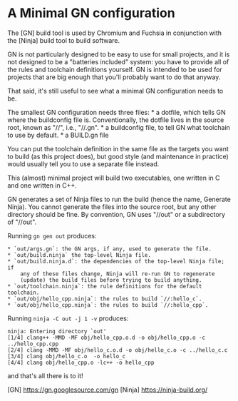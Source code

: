 # A Minimal GN configuration

The [GN] build tool is used by Chromium and Fuchsia in conjunction
with the [Ninja] build tool to build software.

GN is not particularly designed to be easy to use for small projects,
and it is not designed to be a "batteries included" system: you have
to provide all of the rules and toolchain definitions yourself. GN
is intended to be used for projects that are big enough that you'll
probably want to do that anyway.

That said, it's still useful to see what a minimal GN configuration
needs to be.

The smallest GN configuration needs three files:
    * a dotfile, which tells GN where the buildconfig file is. Conventionally,
      the dotfile lives in the source root, known as "//", i.e., "//.gn".
    * a buildconfig file, to tell GN what toolchain to use by default.
    * a BUILD.gn file

You can put the toolchain definition in the same file as the targets you
want to build (as this project does), but good style (and maintenance in
practice) would usually tell you to use a separate file instead.

This (almost) minimal project will build two executables, one written in C and
one written in C++.

GN generates a set of Ninja files to run the build (hence the name,
Generate Ninja). You cannot generate the files into the source root, but any
other directory should be fine. By convention, GN uses "//out" or a
subdirectory of "//out".

Running `gn gen out` produces:

    * `out/args.gn`: the GN args, if any, used to generate the file.
    * `out/build.ninja` the top-level Ninja file.
    * `out/build.ninja.d`: the dependencies of the top-level Ninja file; if
        any of these files change, Ninja will re-run GN to regenerate
        (update) the build files before trying to build anything.
    * `out/toolchain.ninja`: the rule definitions for the default toolchain.
    * `out/obj/hello_cpp.ninja`: the rules to build `//:hello_c`.
    * `out/obj/hello_cpp.ninja`: the rules to build `//:hello_cpp`.

Running `ninja -C out -j 1 -v` produces:

```
ninja: Entering directory `out'
[1/4] clang++ -MMD -MF obj/hello_cpp.o.d -o obj/hello_cpp.o -c ../hello_cpp.cpp
[2/4] clang -MMD -MF obj/hello_c.o.d -o obj/hello_c.o -c ../hello_c.c
[3/4] clang obj/hello_c.o  -o hello_c
[4/4] clang obj/hello_cpp.o -lc++ -o hello_cpp
```

and that's all there is to it!

[GN] https://gn.googlesource.com/gn
[Ninja] https://ninja-build.org/

